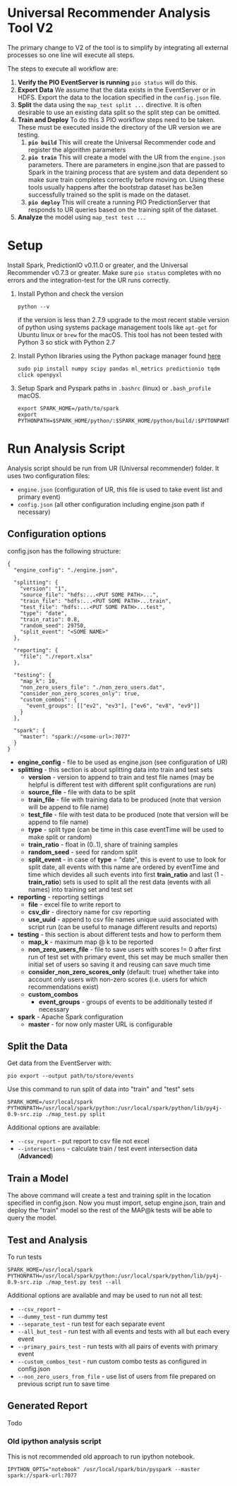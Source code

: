 # Universal Recommender Analysis Tool V2

The primary change to V2 of the tool is to simplify by integrating all external processes so one line will execute all steps.

The steps to execute all workflow are:

 1. **Verify the PIO EventServer is running** `pio status` will do this.
 2. **Export Data** We assume that the data exists in the EventServer or in HDFS. Export the data to the location specified in the `config.json` file.  
 3. **Split** the data using the `map_test split ...` directive. It is often desirable to use an existing data split so the split step can be omitted.
 4. **Train and Deploy** To do this 3 PIO workflow steps need to be taken. These must be executed inside the directory of the UR version we are testing.
    1. **`pio build`** This will create the Universal Recommender code and register the algorithm parameters
    2. **`pio train`** This will create a model with the UR from the `engine.json` parameters. There are parameters in engine.json that are passed to Spark in the training process that are system and data dependent so make sure train completes correctly before moving on. Using these tools usually happens after the bootstrap dataset has be3en successfully trained so the split is made on the dataset.
    3. **`pio deploy`** This will create a running PIO PredictionServer that responds to UR queries based on the training split of the dataset.
 5. **Analyze** the model using `map_test test ...`   

# Setup

Install Spark, PredictionIO v0.11.0 or greater, and the Universal Recommender v0.7.3 or greater. Make sure `pio status` completes with no errors and the integration-test for the UR runs correctly.

 1. Install Python and check the version

 	`python --v`

 	if the version is less than 2.7.9 upgrade to the most recent stable version of python using systems package management tools like `apt-get` for Ubuntu linux or `brew` for the macOS. This tool has not been tested with Python 3 so stick with Python 2.7

 2. Install Python libraries using the Python package manager found [here](https://pip.pypa.io/en/stable/installing/)

 	```
 	sudo pip install numpy scipy pandas ml_metrics predictionio tqdm click openpyxl
 	```

 3. Setup Spark and Pyspark paths in `.bashrc` (linux) or `.bash_profile` macOS.

 	```
 	export SPARK_HOME=/path/to/spark
	export PYTHONPATH=$SPARK_HOME/python/:$SPARK_HOME/python/build/:$PYTONPAHTH
	```

# Run Analysis Script

Analysis script should be run from UR (Universal recommender) folder. It uses two configuration files:

- `engine.json` (configuration of UR, this file is used to take event list and primary event)
- `config.json` (all other configuration including engine.json path if necessary)

## Configuration options

config.json has the following structure:

```
{
  "engine_config": "./engine.json",

  "splitting": {
    "version": "1",
    "source_file": "hdfs:...<PUT SOME PATH>...",
    "train_file": "hdfs:...<PUT SOME PATH>...train",
    "test_file": "hdfs:...<PUT SOME PATH>...test",
    "type": "date",
    "train_ratio": 0.8,
    "random_seed": 29750,
    "split_event": "<SOME NAME>"
  },

  "reporting": {
    "file": "./report.xlsx"
  },

  "testing": {
    "map_k": 10,
    "non_zero_users_file": "./non_zero_users.dat",
    "consider_non_zero_scores_only": true,
    "custom_combos": {
      "event_groups": [["ev2", "ev3"], ["ev6", "ev8", "ev9"]]
    }
  },

  "spark": {
    "master": "spark://<some-url>:7077"
  }
}
```

- __engine_config__ - file to be used as engine.json (see configuration of UR)
- __splitting__ - this section is about splitting data into train and test sets
	- __version__ - version to append to train and test file names (may be helpful is different test with different split configurations are run)
	- __source_file__ - file with data to be split
	- __train_file__ - file with training data to be produced (note that version will be append to file name)
	- __test_file__ - file with test data to be produced (note that version will be append to file name)
	- __type__ - split type (can be time in this case eventTime will be used to make split or random)
	- __train_ratio__ - float in (0..1), share of training samples
	- __random_seed__ - seed for random split
	- __split_event__ - in case of __type__ = "date", this is event to use to look for split date, all events with this name are ordered by eventTime and time which devides all such events into first __train_ratio__ and last (1 - __train_ratio__) sets is used to split all the rest data (events with all names) into training set and test set
- __reporting__ - reporting settings
	- __file__ - excel file to write report to
  - __csv_dir__ - directory name for csv reporting
  - __use_uuid__ - append to csv file names unique uuid associated with script run (can be useful to manage different results and reports)
- __testing__ - this section is about different tests and how to perform them
	- __map_k__ - maximum map @ k to be reported
	- __non_zero_users_file__ - file to save users with scores != 0 after first run of test set with primary event, this set may be much smaller then initial set of users so saving it and reusing can save much time
	- __consider_non_zero_scores_only__ (default: true) whether take into account only users with non-zero scores (i.e. users for which recommendations exist)
	- __custom_combos__
		- __event_groups__ - groups of events to be additionally tested if necessary
- __spark__ - Apache Spark configuration
	- __master__ - for now only master URL is configurable

## Split the Data

Get data from the EventServer with:

	pio export --output path/to/store/events

Use this command to run split of data into "train" and "test" sets

```
SPARK_HOME=/usr/local/spark PYTHONPATH=/usr/local/spark/python:/usr/local/spark/python/lib/py4j-0.9-src.zip ./map_test.py split
```

Additional options are available:

- `--csv_report` - put report to csv file not excel
- `--intersections` - calculate train / test event intersection data (**Advanced**)

## Train a Model

The above command will create a test and training split in the location specified in config.json. Now you must import, setup engine.json, train and deploy the "train" model so the rest of the MAP@k tests will be able to query the model.

## Test and Analysis

To run tests
```
SPARK_HOME=/usr/local/spark PYTHONPATH=/usr/local/spark/python:/usr/local/spark/python/lib/py4j-0.9-src.zip ./map_test.py test --all
```

Additional options are available and may be used to run not all test:

- `--csv_report` -
- `--dummy_test` - run dummy test
- `--separate_test` - run test for each separate event
- `--all_but_test` - run test with all events and tests with all but each every event
- `--primary_pairs_test` - run tests with all pairs of events with primary event
- `--custom_combos_test` - run custom combo tests as configured in config.json
- `--non_zero_users_from_file` - use list of users from file prepared on previous script run to save time

## Generated Report

Todo

### Old ipython analysis script
This is not recommended old approach to run ipython notebook.
```
IPYTHON_OPTS="notebook" /usr/local/spark/bin/pyspark --master spark://spark-url:7077
```
